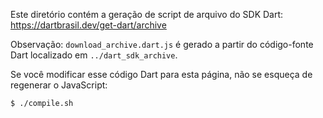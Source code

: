<!-- ia-translate: true -->
Este diretório contém a geração de script de arquivo do SDK Dart:
https://dartbrasil.dev/get-dart/archive

Observação: `download_archive.dart.js` é gerado a partir do código-fonte Dart
localizado em `../dart_sdk_archive`.

Se você modificar esse código Dart para esta página, não se esqueça de regenerar
o JavaScript:

```terminal
$ ./compile.sh
```